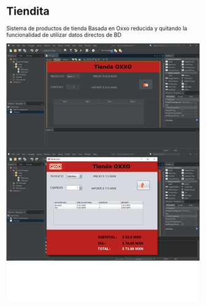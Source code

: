 # Tiendita

Sistema de productos de tienda Basada en Oxxo reducida y quitando la funcionalidad de utilizar datos directos de BD 

![Imagen de Tiendita Ilustracion](https://raw.githubusercontent.com/MiguelJurado13/Tiendita/main/tiendita.png)
